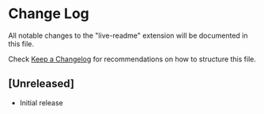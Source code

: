 # Change Log

All notable changes to the "live-readme" extension will be documented in this file.

Check [Keep a Changelog](http://keepachangelog.com/) for recommendations on how to structure this file.

## [Unreleased]

- Initial release